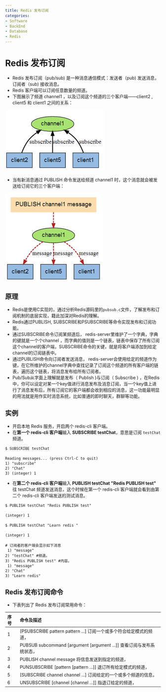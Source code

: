 ```yaml
---
title: Redis 发布订阅
categories:
- Software
- BackEnd
- Database
- Redis
---
```

# Redis 发布订阅

- Redis 发布订阅（pub/sub) 是一种消息通信模式：发送者（pub) 发送消息，订阅者（sub) 接收消息。
- Redis 客户端可以订阅任意数量的频道。
- 下图展示了频道 channel1 ，以及订阅这个频道的三个客户端——client2 , client5 和 client1 之间的关系：

![](https://raw.githubusercontent.com/LuShan123888/Files/main/Pictures/2020-12-10-2020-12-10-2020-12-10-pubsub1.png)

- 当有新消息通过 PUBLISH 命令发送给频道 channel1 时，这个消息就会被发送给订阅它的三个客户端：

![](https://raw.githubusercontent.com/LuShan123888/Files/main/Pictures/2020-12-10-2020-12-10-2020-12-10-pubsub2.png)

## 原理

- Redis是使用C实现的，通过分析Redis源码里的`pubsub.c`文件，了解发布和订阅机制的底层实现，籍此加深对Redis的理解。
- Redis通过PUBLISH, SUBSCRIBE和PSUBSCRIBE等命令实现发布和订阅功能。
- 通过SUBSCRIBE命令订阅某频道后， redis-server里维护了一个字典，字典的键就是一个个channel ，而字典的值则是一个链表，链表中保存了所有订阅这个channel的客户端，SUBSCRIBE命令的关键，就是将客户端添加到给定channel的订阅链表中。
- 通过PUBLISH命令向订阅者发送消息， redis-server会使用给定的频道作为键，在它所维护的channel字典中查找记录了订阅这个频道的所有客户端的链表，遍历这个链表，将消息发布给所有订阅者。
- Pub/Sub从字面上理解就是发布（ Publish )与订阅（ Subscribe ) ，在Redis中，你可以设定对某一个key值进行消息发布及消息订阅，当一个key值上进行了消息发布后，所有订阅它的客户端都会收到相应的消息，这一功能最明显的用法就是用作实时消息系统，比如普通的即时聊天，群聊等功能。

## 实例

- 开启本地 Redis 服务，开启两个 redis-cli 客户端。
- 在**第一个 redis-cli 客户端**输入 **SUBSCRIBE testChat**，意思是订阅 `testChat` 频道。

```
$ SUBSCRIBE testChat

Reading messages... (press Ctrl-C to quit)
1) "subscribe"
2) "Chat"
3) (integer) 1
```

- 在**第二个 redis-cli 客户端**输入 **PUBLISH testChat "Redis PUBLISH test"** 往 testChat 频道发送消息，这个时候在第一个 redis-cli 客户端就会看到由第二个 redis-cli 客户端发送的测试消息。

```
$ PUBLISH testChat "Redis PUBLISH test"

(integer) 1

$ PUBLISH testChat "Learn redis "

(integer) 1

# 订阅者的客户端会显示如下消息
 1) "message"
2) "testChat" #频道。
3) "Redis PUBLISH test" #内容。
 1) "message"
2) "Chat"
3) "Learn redis"
```

## Redis 发布订阅命令

- 下表列出了 Redis 发布订阅常用命令：

| 序号 | 命令及描述                                                   |
| :--- | :----------------------------------------------------------- |
| 1    | [PSUBSCRIBE pattern pattern ...\]  订阅一个或多个符合给定模式的频道， |
| 2    | PUBSUB subcommand [argument [argument ...\]]  查看订阅与发布系统状态， |
| 3    | PUBLISH channel message  将信息发送到指定的频道，             |
| 4    | PUNSUBSCRIBE [pattern [pattern ...\]]  退订所有给定模式的频道， |
| 5    | [SUBSCRIBE channel channel ...\]  订阅给定的一个或多个频道的信息， |
| 6    | UNSUBSCRIBE [channel [channel ...\]]  指退订给定的频道，      |